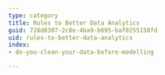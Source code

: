 ```yaml
---
type: category
title: Rules to Better Data Analytics
guid: 728d0307-2c8e-4ba9-b695-baf0255158fd
uid: rules-to-better-data-analytics
index:
- do-you-clean-your-data-before-modelling

---
```

<p>​​<br></p>


